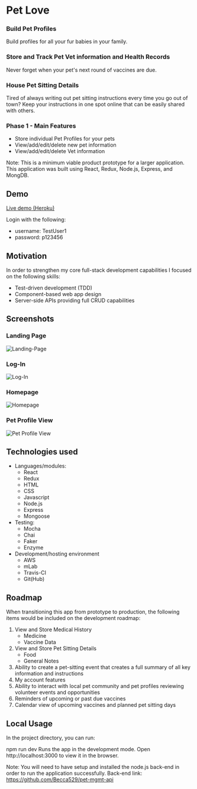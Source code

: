 # Pet Love

### Build Pet Profiles
Build profiles for all your fur babies in your family.

### Store and Track Pet Vet information and Health Records
Never forget when your pet's next round of vaccines are due.

### House Pet Sitting Details
Tired of always writing out pet sitting instructions every time you go out of town? Keep your instructions in one spot online that can be easily shared with others.

### Phase 1 - Main Features
*	Store individual Pet Profiles for your pets
*	View/add/edit/delete new pet information
*	View/add/edit/delete Vet information

Note: This is a minimum viable product prototype for a larger application. This application was built using React, Redux, Node.js, Express, and MongDB. 

## Demo

[Live demo (Heroku)](https://salty-falls-18465.herokuapp.com/)

Login with the following:
* username: TestUser1
* password: p123456

## Motivation

In order to strengthen my core full-stack development capabilities I focused on the following skills:
* Test-driven development (TDD)
* Component-based web app design
* Server-side APIs providing full CRUD capabilities

## Screenshots

### Landing Page

![Landing-Page](https://user-images.githubusercontent.com/29741321/51291981-215e4500-19d7-11e9-819b-bfa316bd709c.png "Landing Page")

### Log-In

![Log-In](https://user-images.githubusercontent.com/29741321/51292269-2a034b00-19d8-11e9-9a95-0df13d7d03a1.png "Log-In")

### Homepage

![Homepage](https://user-images.githubusercontent.com/29741321/51292135-cc6efe80-19d7-11e9-903a-efd601674404.png "Homepage")

### Pet Profile View

![Pet Profile View](https://user-images.githubusercontent.com/29741321/51292112-beb97900-19d7-11e9-8458-12eac8e6ff72.png "Pet Profile")


## Technologies used

* Languages/modules:
    * React
    * Redux
    * HTML
    * CSS
    * Javascript
    * Node.js
    * Express
    * Mongoose
* Testing:
    * Mocha
    * Chai
    * Faker
    * Enzyme
* Development/hosting environment
    * AWS
    * mLab
    * Travis-CI
    * Git(Hub)
  
## Roadmap

When transitioning this app from prototype to production, the following items would be included on the development roadmap:
1.	View and Store Medical History 
    * Medicine
    * Vaccine Data
2.	View and Store Pet Sitting Details
    * Food
    * General Notes
3.	Ability to create a pet-sitting event that creates a full summary of all key information and instructions
4.	My account features
5.	Ability to interact with local pet community and pet profiles reviewing volunteer events and opportunities
6.	Reminders of upcoming or past due vaccines 
7.	Calendar view of upcoming vaccines and planned pet sitting days

## Local Usage

In the project directory, you can run:

npm run dev
Runs the app in the development mode.
Open http://localhost:3000 to view it in the browser.

Note: You will need to have setup and installed the node.js back-end in order to run the application successfully. Back-end link: https://github.com/Becca529/pet-mgmt-api